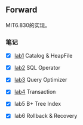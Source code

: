 ## Forward

MIT6.830的实现。

### 笔记

- [x] [lab1](https://github.com/DanielCorleone2001/JavaSimpleDB/blob/master/docs/lab1.md) Catalog & HeapFile
- [x] [lab2](https://github.com/DanielCorleone2001/JavaSimpleDB/blob/master/docs/lab2.md) SQL Operator
- [x] [lab3](https://github.com/DanielCorleone2001/JavaSimpleDB/blob/master/docs/lab3.md) Query Optimizer
- [x] [lab4](https://github.com/DanielCorleone2001/JavaSimpleDB/blob/master/docs/lab4.md) Transaction
- [x] lab5 B+ Tree Index
- [x] lab6 Rollback & Recovery



